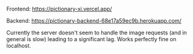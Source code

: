 Frontend: https://pictionary-xi.vercel.app/

Backend: https://pictionary-backend-68e17a59ec9b.herokuapp.com/

Currently the server doesn't seem to handle the image requests (and in general is slow) leading to a significant lag. Works perfectly fine on localhost.